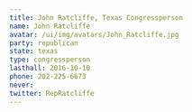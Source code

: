 ```yaml
---
title: John Ratcliffe, Texas Congressperson
name: John Ratcliffe
avatar: /ui/img/avatars/John_Ratcliffe.jpg
party: republican
state: texas
type: congressperson
lasthall: 2016-10-10
phone: 202-225-6673
never:
twitter: RepRatcliffe
---
```

